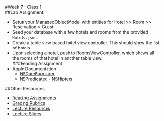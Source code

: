 #Week 7 - Class 1  
##Lab Assignment:  
* Setup your ManagedObjectModel with entities for Hotel >> Room >> Reservation > Guest  
* Seed your database with a few hotels and rooms from the provided `Hotels.json`.  
* Create a table view based hotel view controller. This should show the list of hotels  
* Upon selecting a hotel, push to RoomsViewController, which shows all the rooms of that hotel in another table view.  
###Reading Assignment  
* Apple Documentation  
  * [NSDateFormatter](https://developer.apple.com/library/mac/documentation/Cocoa/Reference/Foundation/Classes/NSDateFormatter_Class/)  
  * [NSPredicated - NSHipters](http://nshipster.com/nspredicate/)  

##Other Resources  
* [Reading Assignments](../../Resources/ra-grading-standard/)  
* [Grading Rubrics](../../Resources/)  
* [Lecture Resources](lecture/)  
* [Lecture Slides](https://www.icloud.com/keynote/0005t6TSbbUEfw8Mme0uKA_mQ#Week8_Day1)  
